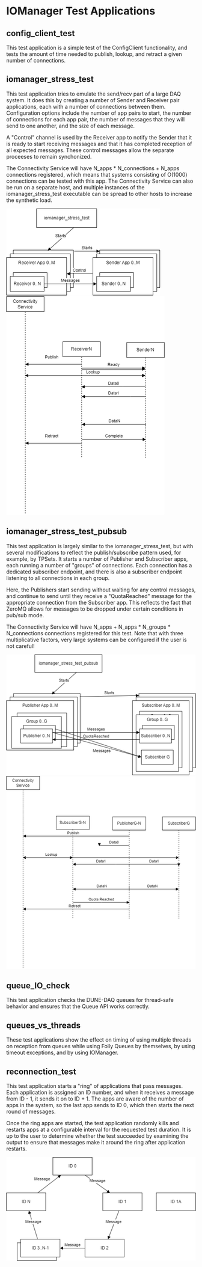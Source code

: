 # IOManager Test Applications

## config_client_test

This test application is a simple test of the ConfigClient functionality, and tests the amount of time needed to publish, lookup, and retract a given number of connections.

## iomanager_stress_test

This test application tries to emulate the send/recv part of a large DAQ system. It does this by creating a number of Sender and Receiver pair applications, each with a number of connections between them. Configuration options include the number of app pairs to start, the number of connections for each app pair, the number of messages that they will send to one another, and the size of each message.

A "Control" channel is used by the Receiver app to notify the Sender that it is ready to start receiving messages and that it has completed reception of all expected messages. These control messages allow the separate proceeses to remain synchonized.

The Connectivity Service will have N_apps * N_connections + N_apps connections registered, which means that systems consisting of O(1000) connections can be tested with this app. The Connectivity Service can also be run on a separate host, and multiple instances of the iomanager_stress_test executable can be spread to other hosts to increase the synthetic load.

![Diagram of app structure](https://github.com/DUNE-DAQ/iomanager/raw/develop/docs/iomanager_stress_test-Apps.drawio.png)
![Diagram of connection test](https://github.com/DUNE-DAQ/iomanager/raw/develop/docs/iomanager_stress_test-Connections.drawio.png)

## iomanager_stress_test_pubsub

This test application is largely similar to the iomanager_stress_test, but with several modifications to reflect the publish/subscribe pattern used, for example, by TPSets. It starts a number of Publisher and Subscriber apps, each running a number of "groups" of connections. Each connection has a dedicated subscriber endpoint, and there is also a subscriber endpoint listening to all connections in each group.

Here, the Publishers start sending without waiting for any control messages, and continue to send until they receive a "QuotaReached" message for the appropriate connection from the Subscriber app. This reflects the fact that ZeroMQ allows for messages to be dropped under certain conditions in pub/sub mode.

The Connectivity Service will have N_apps + N_apps * N_groups * N_connections connections registered for this test. Note that with three multiplicative factors, very large systems can be configured if the user is not careful!

![Diagram of app structure](https://github.com/DUNE-DAQ/iomanager/raw/develop/docs/iomanager_stress_test_pubsub-Apps.drawio.png)
![Diagram of connection test](https://github.com/DUNE-DAQ/iomanager/raw/develop/docs/iomanager_stress_test_pubsub-Connections.drawio.png)

## queue_IO_check

This test application checks the DUNE-DAQ queues for thread-safe behavior and ensures that the Queue API works correctly.

## queues_vs_threads

These test applications show the effect on timing of using multiple threads on reception from queues while using Folly Queues by themselves, by using timeout exceptions, and by using IOManager.

## reconnection_test

This test application starts a "ring" of applications that pass messages. Each application is assigned an ID number, and when it receives a message from ID - 1, it sends it on to ID + 1. The apps are aware of the number of apps in the system, so the last app sends to ID 0, which then starts the next round of messages.

Once the ring apps are started, the test application randomly kills and restarts apps at a configurable interval for the requested test duration. It is up to the user to determine whether the test succeeded by examining the output to ensure that messages make it around the ring after application restarts.

![reconnection_test](https://github.com/DUNE-DAQ/iomanager/raw/develop/docs/reconnection_test.drawio.png)
